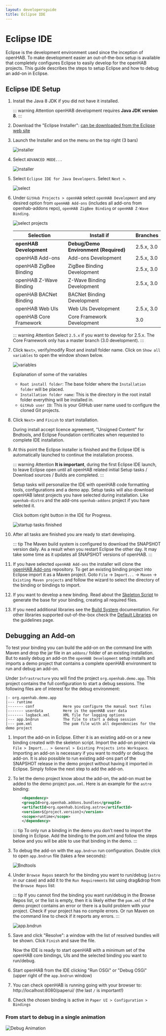 ```yaml
---
layout: developersguide
title: Eclipse IDE
---
```


# Eclipse IDE

Eclipse is the development environment used since the inception of openHAB.
To make development easier an out-of-the-box setup is available that completely configures Eclipse to easily develop for the openHAB projects.
This guide describes the steps to setup Eclipse and how to debug an add-on in Eclipse.

## Eclipse IDE Setup

1. Install the Java 8 JDK if you did not have it installed.

   ::: warning Attention
   openHAB development requires **Java JDK version 8**.
   :::

1. Download the "Eclipse Installer": [can be downloaded from the Eclipse web site](https://wiki.eclipse.org/Eclipse_Installer)

1. Launch the Installer and on the menu on the top right (3 bars)

    ![installer](./images/ide_setup_eclipse_1_installer.png)

1. Select `ADVANCED MODE...`

    ![installer](./images/ide_setup_eclipse_2_advanced.png)

1. Select `Eclipse IDE for Java Developers`. Select `Next >`.

    ![select](./images/ide_setup_eclipse_3_select_ide.png)

1. Under `GitHub Projects > openHAB` select `openHAB Development` and any desired option from `openHAB Add-ons` (includes all add-ons from openhab-addons repo), `openHAB ZigBee Binding` or `openHAB Z-Wave Binding`.

    ![select projects](./images/ide_setup_eclipse_4_openhab.png)

    | Selection               | Install if                            | Branches   |
    |-------------------------|---------------------------------------|------------|
    | **openHAB Development** | **Debug/Demo Environment (Required)** | 2.5.x, 3.0 |
    | openHAB Add-ons         | Add-ons Development                   | 2.5.x, 3.0 |
    | openHAB ZigBee Binding  | ZigBee Binding Development            | 2.5.x, 3.0 |
    | openHAB Z-Wave Binding  | Z-Wave Binding Development            | 2.5.x, 3.0 |
    | openHAB BACNet Binding  | BACNet Binding Development            |            |
    | openHAB Web UIs         | Web UIs Development                   | 2.5.x, 3.0 |
    | openHAB Core Framework  | Core Framework Development            | 3.0        |

    ::: warning Attention
    Select `2.5.x` if you want to develop for 2.5.x.
    The Core Framework only has a master branch (3.0 development).
    :::

1. Click `Next>`, verify/modify Root and install folder name. Click on `Show all variables` to open the window shown below.

    ![variables](./images/ide_setup_eclipse_5_variables.png)

    Explanation of some of the variables
    - `Root install folder`: The base folder where the `Installation folder` will be placed.
    - `Installation folder name`: This is the directory in the root install folder everything will be installed in.
    - `GitHub user ID`: This is your GitHub user name used to configure the cloned Git projects.


1. Click `Next>` and `Finish` to start installation.

    During install accept licence agreement, "Unsigned Content" for Bndtools, and Eclipse Foundation certificates when requested to complete IDE installation.


1. At this point the Eclipse installer is finished and the Eclipse IDE is automatically launched to continue the installation process.

    ::: warning Attention
    **It is important**, during the first Eclipse IDE launch, to leave Eclipse open until all openHAB related initial Setup tasks / Download sources / Builds are completed.
    :::

    Setup tasks will personalize the IDE with openHAB code formatting tools, configurations and a demo app.
    Setup tasks will also download openHAB latest projects you have selected during installation. Like `openhab-distro` and the add-ons `openhab-addons` project if you have selected it.

    Click bottom right button in the IDE for Progress.

   ![startup tasks finished](./images/ide_setup_eclipse_6_tasks_finished.png)

1. After all tasks are finished you are ready to start developing.

    ::: tip
    The Maven build system is configured to download the SNAPSHOT version daily.
    As a result when you restart Eclipse the other day.
    It may take some time as it updates all SNAPSHOT versions of openHAB.
    :::

1. If you have selected `openHAB Add-ons` the installer will clone the [openHAB Add-ons](https://github.com/openhab/openhab-addons/) repository.
    To get an existing binding project into Eclipse import it as a Maven project.
    Goto `File` -> `Import...` -> `Maven` -> `Existing Maven projects` and follow the wizard to select the directory of the binding or bindings to import.

1. If you want to develop a new binding. Read about the [Skeleton Script](../#develop-a-new-binding) to generate the base for your binding, creating all required files.

1. If you need additional libraries see the [Build System](../buildsystem.html) documentation.
For other libraries supported out-of-the-box check the [Default Libraries](../guidelines.html#default-libraries) on the guidelines page.

## Debugging an Add-on

To test your binding you can build the add-on on the command line with Maven and drop the jar file in an `addons/` folder of an existing installation.
But to easily debug an add-on the `openHAB Development` setup installs and imports a demo project that contains a complete openHAB environment to run and debug an add-on.

Under `Infrastructure` you will find the project `org.openhab.demo.app`.
This project contains the full configuration to start a debug sessions.
The following files are of interest for the debug environment:

```
|- org.openhab.demo.app
|--- runtime
|------- conf             Here you configure the manual text files
|------- userdata         Here is the openHAB user data
|------- logback.xml      XML file for logging options
|--- app.bndrun           The file to start a debug session
|--- pom.xml              The pom file with all dependencies for the demo project
```

1. Import the add-on in Eclipse.
Either it is an existing add-on or a new binding created with the skeleton script.
Import the add-on project via `File > Import... > General > Existing Projects into Workspace`.
Importing an add-on is necessary if you want to modify or debug the add-on.
It is also possible to run existing add-ons part of the SNAPSHOT release in the demo project without having it imported in Eclipse.
Simply follow the next step to add the add-on.

1. To let the demo project know about the add-on, the add-on must be added to the demo project `pom.xml`.
Here is an example for the `astro` binding:

    ```xml
        <dependency>
        <groupId>org.openhab.addons.bundles</groupId>
        <artifactId>org.openhab.binding.astro</artifactId>
        <version>${project.version}</version>
        <scope>runtime</scope>
        </dependency>
    ```

    ::: tip
    To only run a binding in the demo you don't need to import the binding in Eclipse.
    Add the binding to the pom.xml and follow the steps below and you will be able to use that binding in the demo.
    :::

1. To debug the add-on with the `app.bndrun` run configuration.
    Double click to open `app.bndrun` file (takes a few seconds):

    ![Bndtools](images/ide_debug_eclipse_1_bndtools.png)

1. Under `Browse Repos` search for the binding you want to run/debug (`astro` in our case) and add it to the `Run Requirements` list using drag&drop from the `Browse Repos` list:

    ::: tip
    If you cannot find the binding you want run/debug in the Browse Repos list, or the list is empty,
    then it is likely either the `pom.xml` of the demo project contains an error or there is a build problem with your project.
    Check if your project has no compile errors.
    Or run Maven on the command line to check if it reports any errors.
    :::

    ![app.bndrun](images/ide_debug_eclipse_2_appbndrun.png)

1. Save and click "Resolve": a window with the list of resolved bundles will be shown.
    Click `Finish` and save the file.

    Now the IDE is ready to start openHAB with a minimum set of the openHAB core bindings, UIs and the selected binding you want to run/debug.

1. Start openHAB from the IDE clicking "Run OSGi" or "Debug OSGi" (upper right of the `app.bndrun` window)

1. You can check openHAB is running going with your browser to: http://localhost:8080/paperui/ (the last `/` is important!)

1. Check the chosen binding is active in `Paper UI > Configuration > Bindings`

### From start to debug in a single animation

![Debug Animation](images/ide_eclipse_debug_animation.gif)


